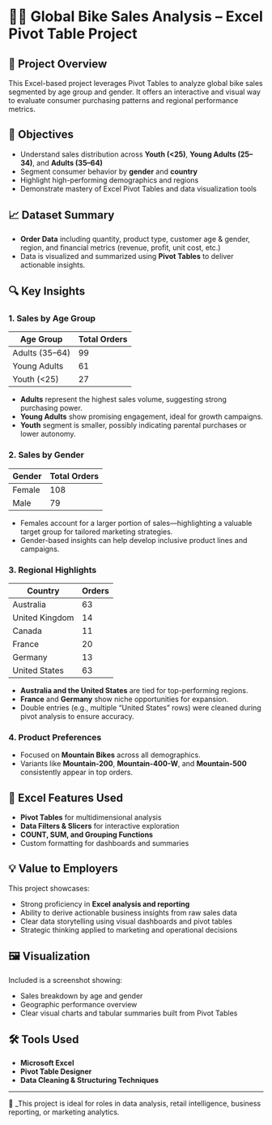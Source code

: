 # 🚴‍♀️ Global Bike Sales Analysis – Excel Pivot Table Project

## 📌 Project Overview
This Excel-based project leverages Pivot Tables to analyze global bike sales segmented by age group and gender. It offers an interactive and visual way to evaluate consumer purchasing patterns and regional performance metrics.

## 🎯 Objectives
- Understand sales distribution across **Youth (<25)**, **Young Adults (25–34)**, and **Adults (35–64)**
- Segment consumer behavior by **gender** and **country**
- Highlight high-performing demographics and regions
- Demonstrate mastery of Excel Pivot Tables and data visualization tools

## 📈 Dataset Summary
- **Order Data** including quantity, product type, customer age & gender, region, and financial metrics (revenue, profit, unit cost, etc.)
- Data is visualized and summarized using **Pivot Tables** to deliver actionable insights.

## 🔍 Key Insights

### 1. Sales by Age Group
| Age Group       | Total Orders |
|-----------------|--------------|
| Adults (35–64)  | 99           |
| Young Adults    | 61           |
| Youth (<25)     | 27           |

- **Adults** represent the highest sales volume, suggesting strong purchasing power.
- **Young Adults** show promising engagement, ideal for growth campaigns.
- **Youth** segment is smaller, possibly indicating parental purchases or lower autonomy.

### 2. Sales by Gender
| Gender | Total Orders |
|--------|--------------|
| Female | 108          |
| Male   | 79           |

- Females account for a larger portion of sales—highlighting a valuable target group for tailored marketing strategies.
- Gender-based insights can help develop inclusive product lines and campaigns.

### 3. Regional Highlights
| Country         | Orders |
|-----------------|--------|
| Australia       | 63     |
| United Kingdom  | 14     |
| Canada          | 11     |
| France          | 20     |
| Germany         | 13     |
| United States   | 63     |

- **Australia and the United States** are tied for top-performing regions.
- **France** and **Germany** show niche opportunities for expansion.
- Double entries (e.g., multiple “United States” rows) were cleaned during pivot analysis to ensure accuracy.

### 4. Product Preferences
- Focused on **Mountain Bikes** across all demographics.
- Variants like **Mountain-200**, **Mountain-400-W**, and **Mountain-500** consistently appear in top orders.

## 🧮 Excel Features Used
- **Pivot Tables** for multidimensional analysis
- **Data Filters & Slicers** for interactive exploration
- **COUNT, SUM, and Grouping Functions**
- Custom formatting for dashboards and summaries

## 💡 Value to Employers

This project showcases:
- Strong proficiency in **Excel analysis and reporting**
- Ability to derive actionable business insights from raw sales data
- Clear data storytelling using visual dashboards and pivot tables
- Strategic thinking applied to marketing and operational decisions

## 🖼️ Visualization
Included is a screenshot showing:
- Sales breakdown by age and gender
- Geographic performance overview
- Clear visual charts and tabular summaries built from Pivot Tables

## 🛠 Tools Used
- **Microsoft Excel**
- **Pivot Table Designer**
- **Data Cleaning & Structuring Techniques**

---

📌 _This project is ideal for roles in data analysis, retail intelligence, business reporting, or marketing analytics.
